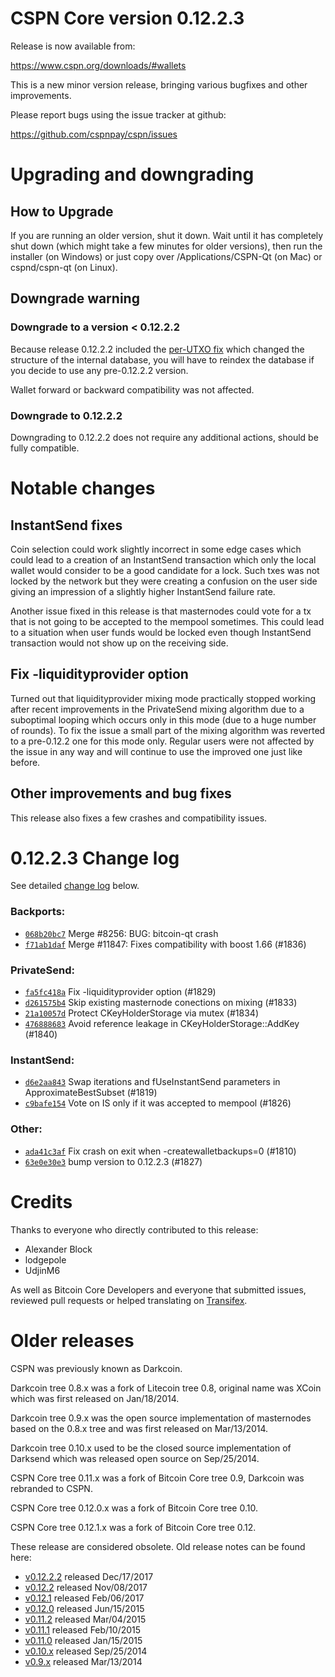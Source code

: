 CSPN Core version 0.12.2.3
==========================

Release is now available from:

  <https://www.cspn.org/downloads/#wallets>

This is a new minor version release, bringing various bugfixes and other
improvements.

Please report bugs using the issue tracker at github:

  <https://github.com/cspnpay/cspn/issues>


Upgrading and downgrading
=========================

How to Upgrade
--------------

If you are running an older version, shut it down. Wait until it has completely
shut down (which might take a few minutes for older versions), then run the
installer (on Windows) or just copy over /Applications/CSPN-Qt (on Mac) or
cspnd/cspn-qt (on Linux).

Downgrade warning
-----------------

### Downgrade to a version < 0.12.2.2

Because release 0.12.2.2 included the [per-UTXO fix](release-notes/cspn/release-notes-0.12.2.2.md#per-utxo-fix)
which changed the structure of the internal database, you will have to reindex
the database if you decide to use any pre-0.12.2.2 version.

Wallet forward or backward compatibility was not affected.

### Downgrade to 0.12.2.2

Downgrading to 0.12.2.2 does not require any additional actions, should be
fully compatible.

Notable changes
===============

InstantSend fixes
-----------------

Coin selection could work slightly incorrect in some edge cases which could
lead to a creation of an InstantSend transaction which only the local wallet
would consider to be a good candidate for a lock. Such txes was not locked by
the network but they were creating a confusion on the user side giving an
impression of a slightly higher InstantSend failure rate.

Another issue fixed in this release is that masternodes could vote for a tx
that is not going to be accepted to the mempool sometimes. This could lead to
a situation when user funds would be locked even though InstantSend transaction
would not show up on the receiving side.

Fix -liquidityprovider option
-----------------------------

Turned out that liquidityprovider mixing mode practically stopped working after
recent improvements in the PrivateSend mixing algorithm due to a suboptimal
looping which occurs only in this mode (due to a huge number of rounds). To fix
the issue a small part of the mixing algorithm was reverted to a pre-0.12.2 one
for this mode only. Regular users were not affected by the issue in any way and
will continue to use the improved one just like before.

Other improvements and bug fixes
--------------------------------

This release also fixes a few crashes and compatibility issues.


0.12.2.3 Change log
===================

See detailed [change log](https://github.com/cspnpay/cspn/compare/v0.12.2.2...cspnpay:v0.12.2.3) below.

### Backports:
- [`068b20bc7`](https://github.com/cspnpay/cspn/commit/068b20bc7) Merge #8256: BUG: bitcoin-qt crash
- [`f71ab1daf`](https://github.com/cspnpay/cspn/commit/f71ab1daf) Merge #11847: Fixes compatibility with boost 1.66 (#1836)

### PrivateSend:
- [`fa5fc418a`](https://github.com/cspnpay/cspn/commit/fa5fc418a) Fix -liquidityprovider option (#1829)
- [`d261575b4`](https://github.com/cspnpay/cspn/commit/d261575b4) Skip existing masternode conections on mixing (#1833)
- [`21a10057d`](https://github.com/cspnpay/cspn/commit/21a10057d) Protect CKeyHolderStorage via mutex (#1834)
- [`476888683`](https://github.com/cspnpay/cspn/commit/476888683) Avoid reference leakage in CKeyHolderStorage::AddKey (#1840)

### InstantSend:
- [`d6e2aa843`](https://github.com/cspnpay/cspn/commit/d6e2aa843) Swap iterations and fUseInstantSend parameters in ApproximateBestSubset (#1819)
- [`c9bafe154`](https://github.com/cspnpay/cspn/commit/c9bafe154) Vote on IS only if it was accepted to mempool (#1826)

### Other:
- [`ada41c3af`](https://github.com/cspnpay/cspn/commit/ada41c3af) Fix crash on exit when -createwalletbackups=0 (#1810)
- [`63e0e30e3`](https://github.com/cspnpay/cspn/commit/63e0e30e3) bump version to 0.12.2.3 (#1827)

Credits
=======

Thanks to everyone who directly contributed to this release:

- Alexander Block
- lodgepole
- UdjinM6

As well as Bitcoin Core Developers and everyone that submitted issues,
reviewed pull requests or helped translating on
[Transifex](https://www.transifex.com/projects/p/cspn/).


Older releases
==============

CSPN was previously known as Darkcoin.

Darkcoin tree 0.8.x was a fork of Litecoin tree 0.8, original name was XCoin
which was first released on Jan/18/2014.

Darkcoin tree 0.9.x was the open source implementation of masternodes based on
the 0.8.x tree and was first released on Mar/13/2014.

Darkcoin tree 0.10.x used to be the closed source implementation of Darksend
which was released open source on Sep/25/2014.

CSPN Core tree 0.11.x was a fork of Bitcoin Core tree 0.9,
Darkcoin was rebranded to CSPN.

CSPN Core tree 0.12.0.x was a fork of Bitcoin Core tree 0.10.

CSPN Core tree 0.12.1.x was a fork of Bitcoin Core tree 0.12.

These release are considered obsolete. Old release notes can be found here:

- [v0.12.2.2](release-notes/cspn/release-notes-0.12.2.2.md) released Dec/17/2017
- [v0.12.2](release-notes/cspn/release-notes-0.12.2.md) released Nov/08/2017
- [v0.12.1](release-notes/cspn/release-notes-0.12.1.md) released Feb/06/2017
- [v0.12.0](release-notes/cspn/release-notes-0.12.0.md) released Jun/15/2015
- [v0.11.2](release-notes/cspn/release-notes-0.11.2.md) released Mar/04/2015
- [v0.11.1](release-notes/cspn/release-notes-0.11.1.md) released Feb/10/2015
- [v0.11.0](release-notes/cspn/release-notes-0.11.0.md) released Jan/15/2015
- [v0.10.x](release-notes/cspn/release-notes-0.10.0.md) released Sep/25/2014
- [v0.9.x](release-notes/cspn/release-notes-0.9.0.md) released Mar/13/2014

